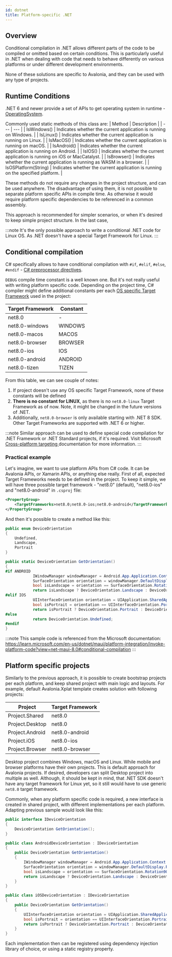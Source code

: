```yaml
---
id: dotnet
title: Platform-specific .NET
---
```


## Overview 

Conditional compilation in .NET allows different parts of the code to be compiled or omitted based on certain conditions. This is particularly useful in .NET when dealing with code that needs to behave differently on various platforms or under different development environments.

None of these solutions are specific to Avalonia, and they can be used with any type of projects.

## Runtime Conditions

.NET 6 and newer provide a set of APIs to get operating system in runtime - [OperatingSystem](https://learn.microsoft.com/en-us/dotnet/api/system.operatingsystem).

Commonly used static methods of this class are:
| Method | Description |
| --- | --- |
| IsWindows()	 | Indicates whether the current application is running on Windows. |
| IsLinux() |	Indicates whether the current application is running on Linux. |
| IsMacOS() |	Indicates whether the current application is running on macOS. |
| IsAndroid() |	Indicates whether the current application is running on Android. |
| IsIOS() |	Indicates whether the current application is running on iOS or MacCatalyst. |
| IsBrowser() |	Indicates whether the current application is running as WASM in a browser. |
| IsOSPlatform(String) | 	Indicates whether the current application is running on the specified platform. |

These methods do not require any changes in the project structure, and can be used anywhere.
The disadvantage of using them, it is not possible to separate platform specific APIs in compile time. As otherwise it would require platform specific dependencies to be referenced in a common assembly.

This approach is recommended for simpler scenarios, or when it's desired to keep simple project structure. In the last case, 

:::note
It's the only possible approach to write a conditional .NET code for Linux OS. As .NET doesn't have a special Target Framework for Linux.
:::

## Conditional compilation

C# specifically allows to have conditional compilation with `#if`, `#elif`, `#else`, `#endif` - [C# preprocessor directives](https://learn.microsoft.com/en-us/dotnet/csharp/language-reference/preprocessor-directives#conditional-compilation).

`DEBUG` compile time constant is a well known one. But it's not really useful with writing platform specific code.
Depending on the project time, C# compiler might define additional constants per each [OS specific Target Framework](https://learn.microsoft.com/en-us/dotnet/standard/frameworks#net-5-os-specific-tfms) used in the project:

|Target Framework | Constant |
|----|----|
| net8.0 | - |
| net8.0-windows | WINDOWS |
| net8.0-macos | MACOS |
| net8.0-browser | BROWSER |
| net8.0-ios | IOS |
| net8.0-android | ANDROID |
| net8.0-tizen | TIZEN |

From this table, we can see couple of notes:
1. If project doesn't use any OS specific Target Framework, none of these constants will be defined
2. **There is no constant for LINUX**, as there is no `net8.0-linux` Target Framework as of now. Note, it might be changed in the future versions of .NET.
3. Additionally, `net8.0-browser` is only available starting with .NET 8 SDK. Other Target Frameworks are supported with .NET 6 or higher.

:::note
Similar approach can be used to define special code compilation for .NET Framework or .NET Standard projects, if it's required. Visit Microsoft [Cross-platform targeting
](https://learn.microsoft.com/en-us/dotnet/standard/library-guidance/cross-platform-targeting) documentation for more information.
:::

### Practical example

Let's imagine, we want to use platform APIs from C# code. It can be Avalonia APIs, or Xamarin APIs, or anything else really.
First of all, expected Target Frameworks needs to be defined in the project. To keep it simple, we will have three possible target framework - "net8.0" (default), "net8.0-ios" and "net8.0-android" in `.csproj` file:

```xml
<PropertyGroup>
    <TargetFrameworks>net8.0;net8.0-ios;net8.0-android</TargetFrameworks>
</PropertyGroup>
```

And then it's possible to create a method like this:
```csharp
public enum DeviceOrientation
{
    Undefined,
    Landscape,
    Portrait
}

public static DeviceOrientation GetOrientation()
{
#if ANDROID
            IWindowManager windowManager = Android.App.Application.Context.GetSystemService(Context.WindowService).JavaCast<IWindowManager>();
            SurfaceOrientation orientation = windowManager.DefaultDisplay.Rotation;
            bool isLandscape = orientation == SurfaceOrientation.Rotation90 || orientation == SurfaceOrientation.Rotation270;
            return isLandscape ? DeviceOrientation.Landscape : DeviceOrientation.Portrait;
#elif IOS
            UIInterfaceOrientation orientation = UIApplication.SharedApplication.StatusBarOrientation;
            bool isPortrait = orientation == UIInterfaceOrientation.Portrait || orientation == UIInterfaceOrientation.PortraitUpsideDown;
            return isPortrait ? DeviceOrientation.Portrait : DeviceOrientation.Landscape;
#else
            return DeviceOrientation.Undefined;
#endif
}
```

:::note
This sample code is referenced from the Microsoft documentation: https://learn.microsoft.com/en-us/dotnet/maui/platform-integration/invoke-platform-code?view=net-maui-8.0#conditional-compilation
:::


## Platform specific projects

Similarly to the previous approach, it is possible to create bootstrap projects per each platform, and keep shared project with main logic and layouts.
For example, default Avalonia.Xplat template creates solution with following projects:

| Project | Target Framework |
| --- | --- |
| Project.Shared | net8.0 |
| Project.Desktop | net8.0 |
| Project.Android | net8.0-android |
| Project.iOS | net8.0-ios |
| Project.Browser | net8.0-browser |

Desktop project combines Windows, macOS and Linux. While mobile and browser platforms have their own projects.
This is default approach for Avalonia projects. If desired, developers can split Desktop project into multiple as well.
Although, it should be kept in mind, that .NET SDK doesn't have any target framework for Linux yet, so it still would have to use generic `net8.0` target framework.

Commonly, when any platform specific code is required, a new interface is created in shared project, with different implementations per each platform.
Adapting previous sample would look like this:
```csharp title='Project.Shared IDeviceOrientation.cs'
public interface IDeviceOrientation
{
    DeviceOrientation GetOrientation();
}
```

```csharp title='Project.Android AndroidDeviceOrientation.cs'
public class AndroidDeviceOrientation : IDeviceOrientation
{
    public DeviceOrientation GetOrientation()
    {
        IWindowManager windowManager = Android.App.Application.Context.GetSystemService(Context.WindowService).JavaCast<IWindowManager>();
        SurfaceOrientation orientation = windowManager.DefaultDisplay.Rotation;
        bool isLandscape = orientation == SurfaceOrientation.Rotation90 || orientation == SurfaceOrientation.Rotation270;
        return isLandscape ? DeviceOrientation.Landscape : DeviceOrientation.Portrait;
    }
}
```

```csharp title='Project.iOS iOSDeviceOrientation.cs'
public class iOSDeviceOrientation : IDeviceOrientation
{
    public DeviceOrientation GetOrientation()
    {
        UIInterfaceOrientation orientation = UIApplication.SharedApplication.StatusBarOrientation;
        bool isPortrait = orientation == UIInterfaceOrientation.Portrait || orientation == UIInterfaceOrientation.PortraitUpsideDown;
        return isPortrait ? DeviceOrientation.Portrait : DeviceOrientation.Landscape;
    }
}
```

Each implementation then can be registered using dependency injection library of choice, or using a static registry property.